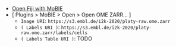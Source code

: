 - [Open Fiji with MoBIE](https://github.com/mobie/mobie-viewer-fiji#install)
- [ Plugins > MoBIE > Open > Open OME ZARR... ]
    - `Image URI`: `https://s3.embl.de/i2k-2020/platy-raw.ome.zarr`
    - `( Labels URI )`: `https://s3.embl.de/i2k-2020/platy-raw.ome.zarr/labels/cells`
    - `( Labels Table URI )`: TODO